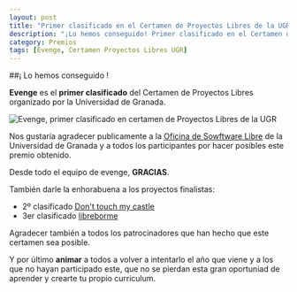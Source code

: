 ```yaml
---
layout: post
title: "Primer clasificado en el Certamen de Proyectos Libres de la UGR 2014-2015."
description: "¡Lo hemos conseguido! Primer clasificado en el Certamen de Proyectos Libres de la Universidad de Granada."
category: Premios
tags: [Evenge, Certamen Proyectos Libres UGR]
---
```

##¡ Lo hemos conseguido !

**Evenge** es el **primer clasificado** del Certamen de Proyectos Libres organizado por la Universidad de Granada.

![Evenge, primer clasificado en certamen de Proyectos Libres de la UGR](http://evenge.github.io/assets/images/entradas/finalistas.jpeg)

Nos gustaría agradecer publicamente a la [Oficina de Sowftware Libre](http://osl.ugr.es) de la Universidad de Granada y a todos los participantes por hacer posibles este premio obtenido.  

Desde todo el equipo de evenge, **GRACIAS**.

También darle la enhorabuena a los proyectos finalistas:

* 2º clasificado [Don't touch my castle](https://github.com/demiurgosoft/dont-crush-my-castle)  
* 3er clasificado [libreborme](https://github.com/PabloCastellano/libreborme)

Agradecer también a todos los patrocinadores que han hecho que este certamen sea posible.

Y por último **animar** a todos a volver a intentarlo el año que viene y a los que no hayan participado este, que no se pierdan esta gran oportuniad de aprender y crearte tu propio curriculum.
